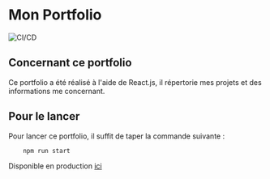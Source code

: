 # Mon Portfolio
![CI/CD](https://github.com/kevintsi/my-portfolio/workflows/Node.js%20CI/badge.svg)
## Concernant ce portfolio

Ce portfolio a été réalisé à l'aide de React.js, il répertorie mes projets et des informations me concernant.

## Pour le lancer

Pour lancer ce portfolio, il suffit de taper la commande suivante :

```bash
    npm run start
```
Disponible en production <a href=https://kevintsi.github.io/my-portfolio/>ici</a>
